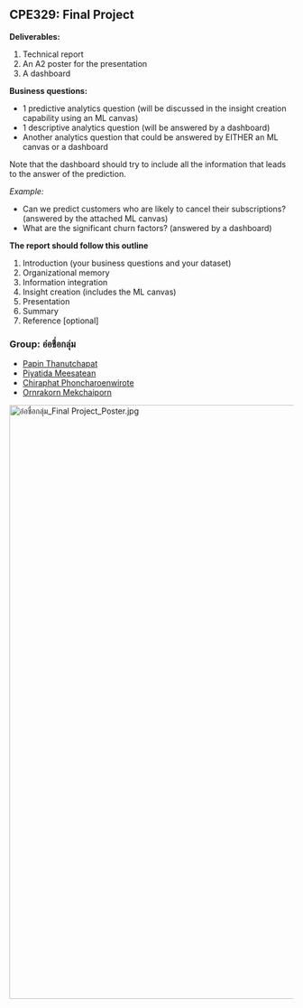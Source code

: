 ## CPE329: Final Project

**Deliverables:**
1. Technical report
2. An A2 poster for the presentation
3. A dashboard

**Business questions:**
- 1 predictive analytics question (will be discussed in the insight creation capability using an ML canvas)
- 1 descriptive analytics question (will be answered by a dashboard)
- Another analytics question that could be answered by EITHER an ML canvas or a dashboard

Note that the dashboard should try to include all the information that leads to the answer of the prediction.

*Example:*
- Can we predict customers who are likely to cancel their subscriptions? (answered by the attached ML canvas)
- What are the significant churn factors? (answered by a dashboard)

**The report should follow this outline**
1. Introduction (your business questions and your dataset)
2. Organizational memory
3. Information integration
4. Insight creation (includes the ML canvas)
5. Presentation
6. Summary
7. Reference [optional]

### Group: อ๋อชื่อกลุ่ม
- [Papin Thanutchapat](https://github.com/Jappapin)
- [Piyatida Meesatean](https://github.com/Piyati)
- [Chiraphat Phoncharoenwirote](https://github.com/Chiraphatt)
- [Ornrakorn Mekchaiporn](https://github.com/mill-ornrakorn)


<img src="https://www.img.in.th/images/7e6ede8f56ba4bcb75ed4aeaa0b0966e.jpg" alt="อ๋อชื่อกลุ่ม_Final Project_Poster.jpg"  width="744" height="1052" />

